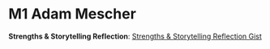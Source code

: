 # M1 Adam Mescher

__Strengths & Storytelling Reflection__: [Strengths & Storytelling Reflection Gist](https://gist.github.com/AdamMescher/c0b6bf5dd711e2d93a8d6660467655ed)
[]()

